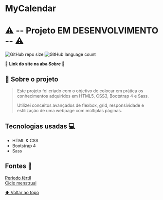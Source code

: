 # MyCalendar

# ⚠ -- Projeto EM DESENVOLVIMENTO -- ⚠

![GitHub repo size](https://img.shields.io/github/repo-size/allbertuu/mycalendar?style=for-the-badge)
![GitHub language count](https://img.shields.io/github/languages/count/allbertuu/mycalendar?style=for-the-badge)

<!-- <img src="./screenshots/homepage.png" alt="Tela inicial do site"> -->

🚀 **Link do site na aba _Sobre_** 🚀  

## 💬 Sobre o projeto
> Este projeto foi criado com o objetivo de colocar em prática os conhecimentos adquiridos em HTML5, CSS3, Bootstrap 4 e Sass.
>
> Utilizei conceitos avançados de flexbox, grid, responsividade e estilização de uma webpage com múltiplas páginas.

## Tecnologias usadas 💻
- HTML & CSS
- Bootstrap 4
- Sass

## Fontes 💬
[Período fértil](https://www.tuasaude.com/como-calcular-o-periodo-fertil/)  
[Ciclo menstrual](https://www.tuasaude.com/ciclo-menstrual/)

[⬆ Voltar ao topo](#mycalendar)<br>
